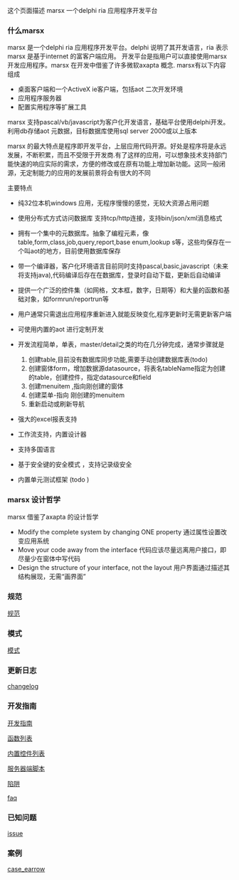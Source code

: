 

这个页面描述 marsx 一个delphi ria  应用程序开发平台

### 什么marsx ###

marsx 是一个delphi ria 应用程序开发平台。delphi 说明了其开发语言，ria 表示marsx 是基于internet 的富客户端应用。 开发平台是指用户可以直接使用marsx开发应用程序。marsx 在开发中借鉴了许多微软axapta 概念.  marsx有以下内容组成

  * 桌面客户端和一个ActiveX ie客户端，包括aot 二次开发环境
  * 应用程序服务器
  * 配置实用程序等扩展工具

marsx 支持pascal/vb/javascript为客户化开发语言，基础平台使用delphi开发。 利用db存储aot 元数据，目标数据库使用sql server 2000或以上版本

marsx 的最大特点是程序即开发平台，上层应用代码开源。好处是程序将是永远发展，不断积累，而且不受限于开发商.有了这样的应用，可以想象技术支持部门能快速的响应实际的需求，方便的修改或在原有功能上增加新功能。这同一般闭源，无定制能力的应用的发展前景将会有很大的不同

主要特点

  * 纯32位本机windows 应用，无程序慢慢的感觉，无较大资源占用问题
  * 使用分布式方式访问数据库 支持tcp/http连接，支持bin/json/xml消息格式
  * 拥有一个集中的元数据库。抽象了编程元素，像table,form,class,job,query,report,base enum,lookup s等，这些均保存在一个叫aot的地方，目前使用数据库保存
  * 带一个编译器，客户化环境语言目前同时支持pascal,basic,javascript（未来将支持java),代码编译后存在在数据库，登录时自动下载，更新后自动编译
  * 提供一个广泛的控件集（如网格，文本框，数字，日期等）和大量的函数和基础对象，如formrun/reportrun等
  * 用户通常只需退出应用程序重新进入就能反映变化,程序更新时无需更新客户端
  * 可使用内置的aot 进行定制开发
  * 开发流程简单，单表，master/detail之类的均在几分钟完成，通常步骤就是
    1. 创建table,目前没有数据库同步功能,需要手动创建数据库表(todo)
    1. 创建窗体form，增加数据源datasource，将表名tableName指定为创建的table，创建控件，指定datasource和field
    1. 创建menuitem ,指向刚创建的窗体
    1. 创建菜单-指向 刚创建的menuitem
    1. 重新启动或刷新导航

  * 强大的excel报表支持
  * 工作流支持，内置设计器
  * 支持多国语言
  * 基于安全键的安全模式 ，支持记录级安全
  * 内置单元测试框架 (todo )




### marsx 设计哲学 ###

marsx 借鉴了axapta 的设计哲学

  * Modify the complete system by changing ONE property 通过属性设置改变应用系统
  * Move your code away from the interface 代码应该尽量远离用户接口，即尽量少在窗体中写代码
  * Design the structure of your interface, not the layout 用户界面通过描述其结构展现，无需“画界面”

### 规范 ###

[规范](Specifications.md)

### 模式 ###

[模式](pattern.md)



### 更新日志 ###

[changelog](changelog.md)

### 开发指南 ###
[开发指南](guide.md)

[函数列表](global_function.md)

[内置控件列表](controls.md)

[服务器端脚本](server_scripts.md)

[陷阱](Trap.md)

[faq](faq.md)

### 已知问题 ###
[issue](issue.md)




### 案例 ###


[case\_earrow](case_earrow.md)